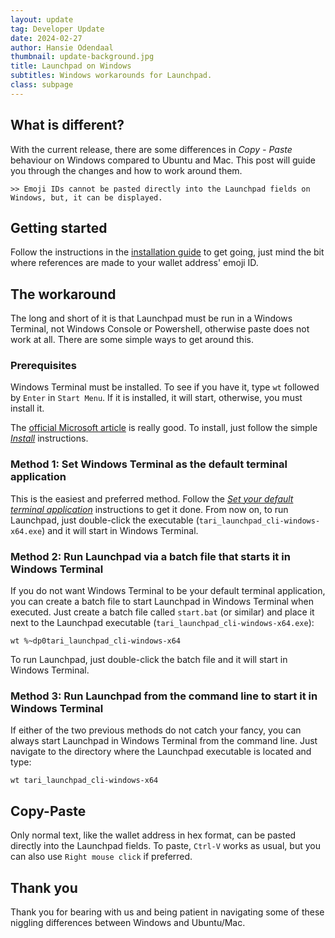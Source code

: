```yaml
---
layout: update
tag: Developer Update
date: 2024-02-27
author: Hansie Odendaal
thumbnail: update-background.jpg
title: Launchpad on Windows 
subtitles: Windows workarounds for Launchpad.
class: subpage
---
```


## What is different?

With the current release, there are some differences in _Copy - Paste_ behaviour on Windows compared to Ubuntu and Mac. This post will guide you through the changes and how to work around them.

```
>> Emoji IDs cannot be pasted directly into the Launchpad fields on Windows, but, it can be displayed.
```

## Getting started

Follow the instructions in the [installation guide](https://www.tari.com/launchpad-guide/) to get going, just mind the bit where references are made to your wallet address' emoji ID.

## The workaround

The long and short of it is that Launchpad must be run in a Windows Terminal, not Windows Console or Powershell, otherwise paste does not work at all. There are some simple ways to get around this.

### Prerequisites

Windows Terminal must be installed. To see if you have it, type `wt` followed by `Enter` in `Start Menu`. If it is installed, it will start, otherwise, you must install it. 

The [official Microsoft article](https://learn.microsoft.com/en-us/windows/terminal/install) is really good. To install, just follow the simple [_Install_](https://learn.microsoft.com/en-us/windows/terminal/install#install) instructions.

### Method 1: Set Windows Terminal as the default terminal application

This is the easiest and preferred method. Follow the [_Set your default terminal application_](https://learn.microsoft.com/en-us/windows/terminal/install#set-your-default-terminal-application) instructions to get it done. From now on, to run Launchpad, just double-click the executable (`tari_launchpad_cli-windows-x64.exe`) and it will start in Windows Terminal.

### Method 2: Run Launchpad via a batch file that starts it in Windows Terminal

If you do not want Windows Terminal to be your default terminal application, you can create a batch file to start Launchpad in Windows Terminal when executed. Just create a batch file called `start.bat` (or similar) and place it next to the Launchpad executable (`tari_launchpad_cli-windows-x64.exe`):
```shell
wt %~dp0tari_launchpad_cli-windows-x64
```
To run Launchpad, just double-click the batch file and it will start in Windows Terminal.

### Method 3: Run Launchpad from the command line to start it in Windows Terminal 

If either of the two previous methods do not catch your fancy, you can always start Launchpad in Windows Terminal from the command line. Just navigate to the directory where the Launchpad executable is located and type:
```shell
wt tari_launchpad_cli-windows-x64
```

## Copy-Paste

Only normal text, like the wallet address in hex format, can be pasted directly into the Launchpad fields. To paste, `Ctrl-V` works as usual, but you can also use `Right mouse click` if preferred. 

## Thank you

Thank you for bearing with us and being patient in navigating some of these niggling differences between Windows and Ubuntu/Mac.
